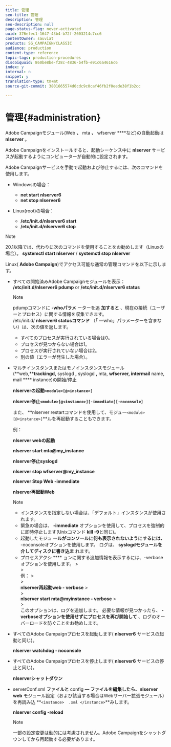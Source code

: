 ```yaml
---
title: 管理
seo-title: 管理
description: 管理
seo-description: null
page-status-flag: never-activated
uuid: 376efec1-1647-43b4-b72f-2603214c7cc6
contentOwner: sauviat
products: SG_CAMPAIGN/CLASSIC
audience: production
content-type: reference
topic-tags: production-procedures
discoiquuid: 860be8be-f28c-4836-b4fb-e91c6a4616c6
index: y
internal: n
snippet: y
translation-type: tm+mt
source-git-commit: 3801665574d0cdc9c0caf46fb2f0eede38f1b2cc

---
```



# 管理{#administration}

Adobe Campaignモジュール(Web **、** mta **、** wfserver ****&#x200B;など)の自動起動は **nlserver** 。

Adobe Campaignをインストールすると、起動シーケンス中に **nlserver** サービスが起動するようにコンピューターが自動的に設定されます。

Adobe Campaignサービスを手動で起動および停止するには、次のコマンドを使用します。

* Windowsの場合：

   * **net start nlserver6**
   * **net stop nlserver6**

* Linux(root)の場合：

   * **/etc/init.d/nlserver6 start**
   * **/etc/init.d/nlserver6 stop**

>[!NOTE]
>
>20.1以降では、代わりに次のコマンドを使用することをお勧めします（Linuxの場合）。 **systemctl start nlserver** / **systemctl stop nlserver**

Linux( **Adobe Campaign**)でアクセス可能な通常の管理コマンドを以下に示します。

* すべての開始済みAdobe Campaignモジュールを表示： **/etc/init.d/nlserver6 pdump** or **/etc/init.d/nlserver6 status**

   >[!NOTE]
   >
   >pdumpコマンドに **-whoパラメ** ーターを追 **加すると** 、現在の接続（ユーザーとプロセス）に関する情報を収集できます。\
   >/etc/init.d/ **nlserver6 statusコマンド** （「 —who」パラメーターを含まない）は、次の値を返します。
   >
   >    * すべてのプロセスが実行されている場合は0。
   >    * プロセスが見つからない場合は1。
   >    * プロセスが実行されていない場合は2。
   >    * 別の値（エラーが発生した場合）。


* マルチインスタンスまたはモノインスタンスモジュール(**web,****trackingd,** syslogd **,** syslogd **,** mta, **wfserver, intermail** name, mail **** instance)の開始/停止

   **nlserverの起動`<module>[@<instance>]`**

   **nlserver停止`<module>[@<instance>][-immediate][-noconsole]`**

   また、 **nlserver restartコマンドを使用して、モジュー`<module>[@<instance>]`**ルを再起動することもできます。

   例：

   **nlserver webの起動**

   **nlserver start mta@my_instance**

   **nlserver停止syslogd**

   **nlserver stop wfserver@my_instance**

   **nlserver Stop Web -immediate**

   **nlserver再起動Web**

   >[!NOTE]
   > 
   >    * インスタンスを指定しない場合は、「デフォルト」インスタンスが使用されます。
   >    * 緊急の場合は、 **-immediate** オプションを使用して、プロセスを強制的に即時停止します(Unixコマンド **kill -9**&#x200B;と同じ)。
   >    * 起動したモジュ **ールがコンソールに何も表示されないようにするには、** -noconsoleオプションを使用します。 ログは、 **syslogdモジュールを介してディスクに書き込ま** れます。
   >    * プロセスアクシ **** ョンに関する追加情報を表示するには、-verboseオプションを使用します。
      >    
      >      
      例：
      >    
      >      
      **nlserver再起動web - verbose**
      >    
      >      
      **nlserver start mta@myinstance - verbose**
      >    
      >      
      このオプションは、ログを追加します。 必要な情報が見つかったら、 **-verboseオプションを使用せずにプロセスを再び開始して** 、ログのオーバーロードを防ぐことをお勧めします。


* すべてのAdobe Campaignプロセスを起動します( **nlserver6** サービスの起動と同じ)。

   **nlserver watchdog - noconsole**

* すべてのAdobe Campaignプロセスを停止します( **nlserver6** サービスの停止と同じ)。

   **nlserverシャットダウン**

* serverConf.xml **ファイルと** config **— ファイルを編集したら、nlserver web** モジュール設定（および該当する場合はWebサーバー拡張モジュール）を再読み込 **`<instance>  .xml </instance>`**みします。

   **nlserver config -reload**

   >[!NOTE]
   >
   >一部の設定変更は動的には考慮されません。Adobe Campaignをシャットダウンしてから再起動する必要があります。

